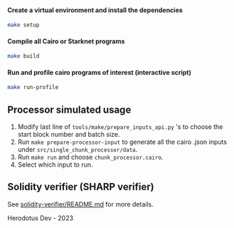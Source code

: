 #### Create a virtual environment and install the dependencies

```bash
make setup
```

#### Compile all Cairo or Starknet programs

```bash
make build
```

#### Run and profile cairo programs of interest (interactive script)

```bash
make run-profile
```

## Processor simulated usage

1.  Modify last line of `tools/make/prepare_inputs_api.py` 's to choose the start block number and batch size.
2.  Run `make prepare-processor-input` to generate all the cairo .json inputs under `src/single_chunk_processor/data`.
3.  Run `make run` and choose `chunk_processor.cairo`.
4.  Select which input to run.

## Solidity verifier (SHARP verifier)

See [solidity-verifier/README.md](solidity-verifier/README.md) for more details.

Herodotus Dev - 2023
